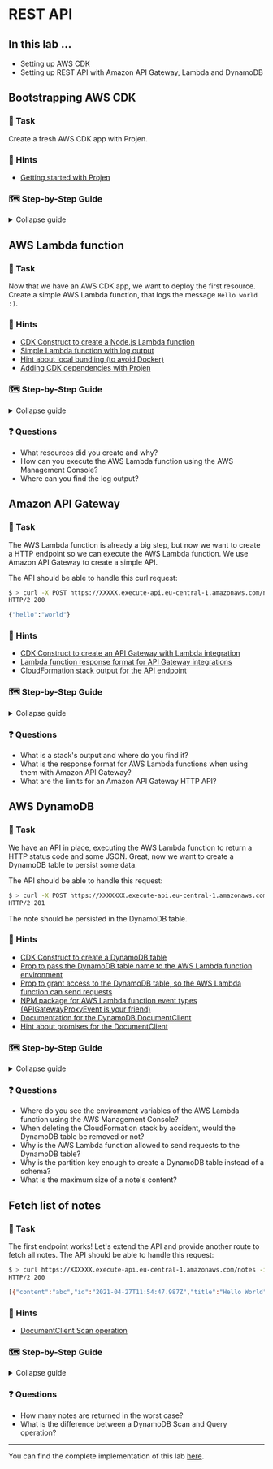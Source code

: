 # REST API

## In this lab …

- Setting up AWS CDK
- Setting up REST API with Amazon API Gateway, Lambda and DynamoDB

## Bootstrapping AWS CDK

### 📝 Task

Create a fresh AWS CDK app with Projen.

### 🔎 Hints

- [Getting started with Projen](https://github.com/projen/projen#getting-started)

### 🗺  Step-by-Step Guide

<details>
<summary>Collapse guide</summary>

1. Create a new folder `notes-api`, so:
   ```bash
   mkdir notes-api
   ```
1. Step into into the folder, so:
   ```bash
   cd notes-api
   ```
1. Init AWS CDK with Projen:
   ```bash
   npx projen new awscdk-app-ts --package-manager 'NPM' --github false --no-git
   ```
1. Boostrap CDK for your account:
   ```bash
   npx cdk bootstrap
   ```
1. Deploy the CloudFormation stack:
   ```bash
   npm run deploy
   ```

</details>

## AWS Lambda function

### 📝 Task

Now that we have an AWS CDK app, we want to deploy the first resource. Create a simple AWS Lambda function, that logs the message `Hello world :)`.

### 🔎 Hints

- [CDK Construct to create a Node.js Lambda function](https://docs.aws.amazon.com/cdk/api/latest/docs/aws-lambda-nodejs-readme.html#nodejs-function)
- [Simple Lambda function with log output](https://docs.aws.amazon.com/lambda/latest/dg/nodejs-logging.html)
- [Hint about local bundling (to avoid Docker)](https://docs.aws.amazon.com/cdk/api/latest/docs/aws-lambda-nodejs-readme.html#local-bundling)
- [Adding CDK dependencies with Projen](https://github.com/projen/projen/blob/main/API.md#class-awscdktypescriptapp--)

### 🗺  Step-by-Step Guide

<details>
<summary>Collapse guide</summary>

1. Create a new file for the AWS lambda function:
   ```bash
   touch ./src/main.put-note.ts 
   ```
1. Add the following code to the file:
   ```typescript
   export const handler = async () => {
     console.log("Hello World :)");
   };
   ```
1. Update the `.projenrc.js` configuration:
  ```js
  const { AwsCdkTypeScriptApp, NodePackageManager } = require('projen');
  const project = new AwsCdkTypeScriptApp({
    cdkVersion: '1.95.2',
    defaultReleaseBranch: 'main',
    github: false,
    packageManager: NodePackageManager.NPM,
    cdkDependencies: [
      '@aws-cdk/aws-lambda-nodejs'
    ],
    // deps: [],                    /* Runtime dependencies of this module. */
    // description: undefined,      /* The description is just a string that helps people understand the purpose of the package. */
    devDeps: [
      'esbuild@0'
    ],
    // packageName: undefined,      /* The "name" in package.json. */
    // release: undefined,          /* Add release management to this project. */
  });
  project.synth();
  ```
1. Run `npm run projen` to install the new dependencies and re-generate the auto-generated files.
1. Update the CloudFormation stack, so `./src/main.ts`:
  ```typescript
  import { App, Construct, Stack, StackProps } from '@aws-cdk/core';
  import * as lambda from "@aws-cdk/aws-lambda-nodejs";

  export class MyStack extends Stack {
    constructor(scope: Construct, id: string, props: StackProps = {}) {
      super(scope, id, props);

      new lambda.NodejsFunction(this, "put-note");
    }
  }

  // for development, use account/region from cdk cli
  const devEnv = {
    account: process.env.CDK_DEFAULT_ACCOUNT,
    region: process.env.CDK_DEFAULT_REGION,
  };

  const app = new App();

  new MyStack(app, 'my-stack-dev', { env: devEnv });
  // new MyStack(app, 'my-stack-prod', { env: prodEnv });

  app.synth();
  ```
1. Deploy the latest changes: `npm run deploy`

</details>

### ❓ Questions

- What resources did you create and why?
- How can you execute the AWS Lambda function using the AWS Management Console?
- Where can you find the log output?

## Amazon API Gateway

### 📝 Task

The AWS Lambda function is already a big step, but now we want to create a HTTP endpoint so we can execute the AWS Lambda function. We use Amazon API Gateway to create a simple API.

The API should be able to handle this curl request:

```bash
$ > curl -X POST https://XXXXX.execute-api.eu-central-1.amazonaws.com/notes
HTTP/2 200

{"hello":"world"}
```

### 🔎 Hints

- [CDK Construct to create an API Gateway with Lambda integration](https://docs.aws.amazon.com/cdk/api/latest/docs/aws-apigatewayv2-readme.html#defining-http-apis)
- [Lambda function response format for API Gateway integrations](https://docs.aws.amazon.com/apigateway/latest/developerguide/http-api-develop-integrations-lambda.html#http-api-develop-integrations-lambda.response)
- [CloudFormation stack output for the API endpoint](https://docs.aws.amazon.com/cdk/api/latest/docs/core-readme.html#stack-outputs)

### 🗺  Step-by-Step Guide

<details>
<summary>Collapse guide</summary>

1. Extend the list of CDK dependencies in the `.projenrc.js` configuration:
   ```js
  const { AwsCdkTypeScriptApp, NodePackageManager } = require('projen');
  const project = new AwsCdkTypeScriptApp({
    // …
    cdkDependencies: [
      '@aws-cdk/aws-lambda-nodejs',
      '@aws-cdk/aws-apigatewayv2',
      '@aws-cdk/aws-apigatewayv2-integrations'
    ],
    // …
  });
  project.synth();
  ```
1. Run `npm run projen` to install the new dependencies and re-generate the auto-generated files.
1. Update the CloudFormation stack, so `./src/main.ts`:
   ```typescript
  import { App, Construct, Stack, StackProps, CfnOutput } from '@aws-cdk/core';
  import * as lambda from "@aws-cdk/aws-lambda-nodejs";
  import * as apigateway from "@aws-cdk/aws-apigatewayv2";
  import * as apigatewayIntegrations from "@aws-cdk/aws-apigatewayv2-integrations";

  export class MyStack extends Stack {
    constructor(scope: Construct, id: string, props: StackProps = {}) {
      super(scope, id, props);

      const putNote = new lambda.NodejsFunction(this, "put-note");

      const putNoteIntegration = new apigatewayIntegrations.LambdaProxyIntegration({
        handler: putNote,
      });

      const httpApi = new apigateway.HttpApi(this, "http-api");

      httpApi.addRoutes({
        path: "/notes",
        methods: [apigateway.HttpMethod.POST],
        integration: putNoteIntegration,
      });

      new CfnOutput(this, "URL", { value: httpApi.apiEndpoint });
    }
  }

  // for development, use account/region from cdk cli
  const devEnv = {
    account: process.env.CDK_DEFAULT_ACCOUNT,
    region: process.env.CDK_DEFAULT_REGION,
  };

  const app = new App();

  new MyStack(app, 'my-stack-dev', { env: devEnv });
  // new MyStack(app, 'my-stack-prod', { env: prodEnv });

  app.synth();
  ```
1. Update the AWS Lambda function, so `./src/main.put-note.ts`:
   ```typescript
   export const handler = async () => {
     console.log("Hello World :)");

     return {
       statusCode: 200,
       body: JSON.stringify({ hello: "world" }),
     };
   };
   ```
1. Deploy the latest changes:
   ```bash
   npm run deploy
   ```
1. Copy the endpoint URL from the output of the deployment and run the following request to send a HTTP request:
   ```bash
   curl -X POST https://XXXXX.execute-api.eu-central-1.amazonaws.com/notes
   ```

</details>

### ❓ Questions

- What is a stack's output and where do you find it?
- What is the response format for AWS Lambda functions when using them with Amazon API Gateway?
- What are the limits for an Amazon API Gateway HTTP API?

## AWS DynamoDB

### 📝 Task

We have an API in place, executing the AWS Lambda function to return a HTTP status code and some JSON. Great, now we want to create a DynamoDB table to persist some data.

The API should be able to handle this request:

```bash
$ > curl -X POST https://XXXXXXX.execute-api.eu-central-1.amazonaws.com/notes --data '{ "title": "Hello World", "content": "abc" }' -H 'Content-Type: application/json' -i
HTTP/2 201
```

The note should be persisted in the DynamoDB table.

### 🔎 Hints

- [CDK Construct to create a DynamoDB table](https://docs.aws.amazon.com/cdk/api/latest/docs/aws-dynamodb-readme.html)
- [Prop to pass the DynamoDB table name to the AWS Lambda function environment](https://docs.aws.amazon.com/cdk/api/latest/docs/@aws-cdk_aws-lambda-nodejs.NodejsFunction.html#environment)
- [Prop to grant access to the DynamoDB table, so the AWS Lambda function can send requests](https://docs.aws.amazon.com/cdk/api/latest/docs/@aws-cdk_aws-dynamodb.Table.html#grantgrantee-actions)
- [NPM package for AWS Lambda function event types (APIGatewayProxyEvent is your friend)](https://www.npmjs.com/package/@types/aws-lambda)
- [Documentation for the DynamoDB DocumentClient](https://docs.aws.amazon.com/AWSJavaScriptSDK/latest/AWS/DynamoDB/DocumentClient.html#put-property)
- [Hint about promises for the DocumentClient](https://docs.aws.amazon.com/sdk-for-javascript/v2/developer-guide/using-promises.html)

### 🗺  Step-by-Step Guide

<details>
<summary>Collapse guide</summary>

1. Extend the list of dependencies in the `.projenrc.js` configuration:
  ```js
  const { AwsCdkTypeScriptApp, NodePackageManager } = require('projen');
  const project = new AwsCdkTypeScriptApp({
    // …
    cdkDependencies: [
      '@aws-cdk/aws-lambda-nodejs',
      '@aws-cdk/aws-apigatewayv2',
      '@aws-cdk/aws-apigatewayv2-integrations',
      '@aws-cdk/aws-dynamodb'
    ],
    deps: [
      'aws-sdk'
    ],
    devDeps: [
      'esbuild@0',
      '@types/aws-lambda'
    ],
    // …
  });
  project.synth();
  ```
1. Run `npm run projen` to install the new dependencies and re-generate the auto-generated files.
1. Extend the CloudFormation stack, so `./src/main.ts`:
  ```typescript
  import { App, Construct, Stack, StackProps, CfnOutput } from '@aws-cdk/core';
  import * as lambda from "@aws-cdk/aws-lambda-nodejs";
  import * as apigateway from "@aws-cdk/aws-apigatewayv2";
  import * as apigatewayIntegrations from "@aws-cdk/aws-apigatewayv2-integrations";
  import * as dynamodb from "@aws-cdk/aws-dynamodb";

  export class MyStack extends Stack {
    constructor(scope: Construct, id: string, props: StackProps = {}) {
      super(scope, id, props);

      const notesTable = new dynamodb.Table(this, "notes-table", {
        partitionKey: { name: "id", type: dynamodb.AttributeType.STRING },
      });

      const putNote = new lambda.NodejsFunction(this, "put-note", {
        environment: {
          TABLE_NAME: notesTable.tableName,
        },
      });

      notesTable.grant(putNote, "dynamodb:PutItem");
      
      const putNoteIntegration = new apigatewayIntegrations.LambdaProxyIntegration({
        handler: putNote,
      });

      const httpApi = new apigateway.HttpApi(this, "http-api");

      httpApi.addRoutes({
        path: "/notes",
        methods: [apigateway.HttpMethod.POST],
        integration: putNoteIntegration,
      });

      new CfnOutput(this, "URL", { value: httpApi.apiEndpoint });
    }
  }

  // for development, use account/region from cdk cli
  const devEnv = {
    account: process.env.CDK_DEFAULT_ACCOUNT,
    region: process.env.CDK_DEFAULT_REGION,
  };

  const app = new App();

  new MyStack(app, 'my-stack-dev', { env: devEnv });
  // new MyStack(app, 'my-stack-prod', { env: prodEnv });

  app.synth();
  ```
1. Update the AWS Lambda function:
  ```typescript
   import * as AWS from "aws-sdk";

   export const handler = async (event: AWSLambda.APIGatewayProxyEvent) => {
     const DB = new AWS.DynamoDB.DocumentClient();

     const body = JSON.parse(event.body || "{}");

     if (!body.title || !body.content) {
       return {
         statusCode: 400,
       };
     }

     await DB.put({
       Item: {
         id: new Date().toISOString(),
         title: body.title,
         content: body.content,
       },
       TableName: process.env.TABLE_NAME!,
     }).promise();

     return {
       statusCode: 201,
     };
   };
   ```
1. Deploy the latest changes:
   ```bash
   npm run deploy
   ```
1. Send a HTTP request with your endpoint url:
   ```bash
   curl -X POST https://XXXXXX.execute-api.eu-central-1.amazonaws.com/notes --data '{ "title": "Hello World", "content": "abc" }' -H 'Content-Type: application/json' -i
   ```
1. Ideally, your first note is stored in the DynamoDB table! 🎉

</details>

### ❓ Questions

- Where do you see the environment variables of the AWS Lambda function using the AWS Management Console?
- When deleting the CloudFormation stack by accident, would the DynamoDB table be removed or not?
- Why is the AWS Lambda function allowed to send requests to the DynamoDB table?
- Why is the partition key enough to create a DynamoDB table instead of a schema?
- What is the maximum size of a note's content?

## Fetch list of notes

### 📝 Task

The first endpoint works! Let's extend the API and provide another route to fetch all notes. The API should be able to handle this request:

```bash
$ > curl https://XXXXXX.execute-api.eu-central-1.amazonaws.com/notes -i
HTTP/2 200

[{"content":"abc","id":"2021-04-27T11:54:47.987Z","title":"Hello World"}]
```

### 🔎 Hints

- [DocumentClient Scan operation](https://docs.aws.amazon.com/AWSJavaScriptSDK/latest/AWS/DynamoDB/DocumentClient.html#scan-property)

### 🗺  Step-by-Step Guide

<details>
<summary>Collapse guide</summary>

1. Extend the CloudFormation stack, so `./src/main.ts` becomes:
  ```typescript
  import { App, Construct, Stack, StackProps, CfnOutput } from '@aws-cdk/core';
  import * as lambda from "@aws-cdk/aws-lambda-nodejs";
  import * as apigateway from "@aws-cdk/aws-apigatewayv2";
  import * as apigatewayIntegrations from "@aws-cdk/aws-apigatewayv2-integrations";
  import * as dynamodb from "@aws-cdk/aws-dynamodb";

  export class MyStack extends Stack {
    constructor(scope: Construct, id: string, props: StackProps = {}) {
      super(scope, id, props);

      const notesTable = new dynamodb.Table(this, "notes-table", {
        partitionKey: { name: "id", type: dynamodb.AttributeType.STRING },
      });

      const putNote = new lambda.NodejsFunction(this, "put-note", {
        environment: {
          TABLE_NAME: notesTable.tableName,
        },
      });

      const listNotes = new lambda.NodejsFunction(this, "list-notes", {
        environment: {
          TABLE_NAME: notesTable.tableName,
        },
      });

      notesTable.grant(putNote, "dynamodb:PutItem");
      notesTable.grant(listNotes, "dynamodb:Scan");

      const putNoteIntegration = new apigatewayIntegrations.LambdaProxyIntegration({
        handler: putNote,
      });

      const listNotesIntegration = new apigatewayIntegrations.LambdaProxyIntegration({
        handler: listNotes,
      });

      const httpApi = new apigateway.HttpApi(this, "http-api");

      httpApi.addRoutes({
        path: "/notes",
        methods: [apigateway.HttpMethod.POST],
        integration: putNoteIntegration,
      });

      httpApi.addRoutes({
        path: "/notes",
        methods: [apigateway.HttpMethod.GET],
        integration: listNotesIntegration,
      });
      
      new CfnOutput(this, "URL", { value: httpApi.apiEndpoint });
    }
  }

  // for development, use account/region from cdk cli
  const devEnv = {
    account: process.env.CDK_DEFAULT_ACCOUNT,
    region: process.env.CDK_DEFAULT_REGION,
  };

  const app = new App();

  new MyStack(app, 'my-stack-dev', { env: devEnv });
  // new MyStack(app, 'my-stack-prod', { env: prodEnv });

  app.synth();
  ```
1. Create a new file for the second AWS Lambda function:
   ```bash
   touch src/main.list-notes.ts
   ```
1. Add the following code to the file:
  ```typescript
  import * as AWS from "aws-sdk";

  export const handler = async () => {
    const DB = new AWS.DynamoDB.DocumentClient();

    const response = await DB.scan({
      TableName: process.env.TABLE_NAME!,
    }).promise();

    return {
      statusCode: 200,
      body: JSON.stringify(response.Items),
    };
  };
  ```
1. Deploy the latest changes:
   ```bash
   npm run deploy
   ```
1. Run the following request with your endpoint URL:
   ```bash
   curl https://XXXXXX.execute-api.eu-central-1.amazonaws.com/notes
   ```

</details>

### ❓ Questions

- How many notes are returned in the worst case?
- What is the difference between a DynamoDB Scan and Query operation?

---

You can find the complete implementation of this lab [here](https://github.com/superluminar-io/serverless-workshop/tree/main/packages/lab1).
